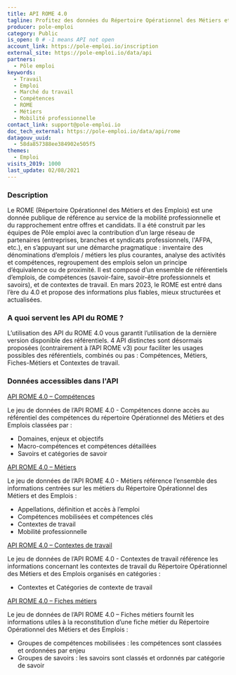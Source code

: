 ```yaml
---
title: API ROME 4.0
tagline: Profitez des données du Répertoire Opérationnel des Métiers et des Emplois (ROME) pour favoriser la connaissancedes métiers et la mobilité professionnelle.
producer: pole-emploi
category: Public
is_open: 0 # -1 means API not open
account_link: https://pole-emploi.io/inscription
external_site: https://pole-emploi.io/data/api
partners:
  - Pôle emploi
keywords:
  - Travail
  - Emploi
  - Marché du travail
  - Compétences
  - ROME
  - Métiers
  - Mobilité professionnelle
contact_link: support@pole-emploi.io
doc_tech_external: https://pole-emploi.io/data/api/rome
datagouv_uuid:
  - 58da857388ee384902e505f5
themes:
  - Emploi
visits_2019: 1000
last_update: 02/08/2021
---
```


### Description

Le ROME (Répertoire Opérationnel des Métiers et des Emplois) est une donnée publique de référence au service de la mobilité professionnelle et du rapprochement entre offres et candidats. 
Il a été construit par les équipes de Pôle emploi avec la contribution d’un large réseau de partenaires (entreprises, branches et syndicats professionnels, l'AFPA, etc.), en s’appuyant sur une démarche pragmatique : inventaire des dénominations d’emplois / métiers les plus courantes, analyse des activités et compétences, regroupement des emplois selon un principe d’équivalence ou de proximité.
Il est composé d’un ensemble de référentiels d’emplois, de compétences (savoir-faire, savoir-être professionnels et savoirs), et de contextes de travail. 
En mars 2023, le ROME est entré dans l’ère du 4.0 et propose des informations plus fiables, mieux structurées et actualisées.

### A quoi servent les API du ROME ?

L’utilisation des API du ROME 4.0 vous garantit l’utilisation de la dernière version disponible des référentiels.
4 API distinctes sont désormais proposées (contrairement à l’API ROME v3) pour faciliter les usages possibles des référentiels, combinés ou pas : Compétences, Métiers, Fiches-Métiers et Contextes de travail.

### Données accessibles dans l'API

[API ROME 4.0 – Compétences](https://pole-emploi.io/data/api/rome-4-0-competences)

Le jeu de données de l’API ROME 4.0 - Compétences donne accès au référentiel des compétences du répertoire Opérationnel des Métiers et des Emplois classées par : 

- Domaines, enjeux et objectifs
- Macro-compétences et compétences détaillées
- Savoirs et catégories de savoir

[API ROME 4.0 – Métiers](https://pole-emploi.io/data/api/rome-4-0-metiers)

Le jeu de données de l’API ROME 4.0 - Métiers référence l’ensemble des informations centrées sur les métiers du Répertoire Opérationnel des Métiers et des Emplois : 

- Appellations, définition et accès à l’emploi
- Compétences mobilisées et compétences clés
- Contextes de travail
- Mobilité professionnelle

[API ROME 4.0 – Contextes de travail](https://pole-emploi.io/data/api/rome-4-0-contextes-travail)

Le jeu de données de l’API ROME 4.0 - Contextes de travail référence les informations concernant les contextes de travail du Répertoire Opérationnel des Métiers et des Emplois organisés en catégories : 

- Contextes et Catégories de contexte de travail

[API ROME 4.0 – Fiches métiers](https://pole-emploi.io/data/api/rome-4-0-fiches-metiers)

Le jeu de données de l’API ROME 4.0 – Fiches métiers fournit les informations utiles à la reconstitution d’une fiche métier du Répertoire Opérationnel des Métiers et des Emplois :

- Groupes de compétences mobilisées : les compétences sont classées et ordonnées par enjeu
- Groupes de savoirs : les savoirs sont classés et ordonnés par catégorie de savoir
